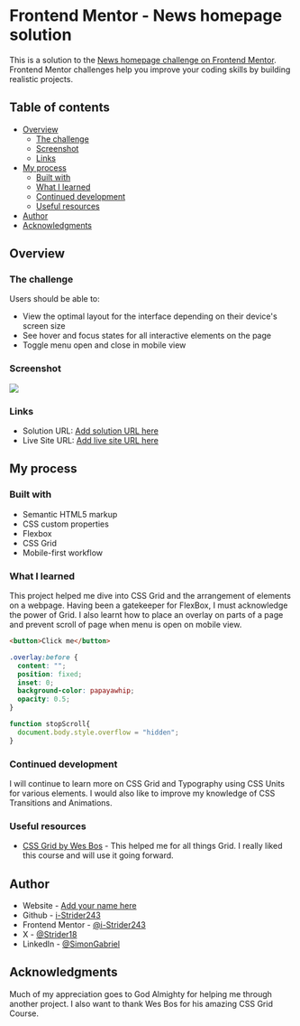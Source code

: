 # Frontend Mentor - News homepage solution

This is a solution to the [News homepage challenge on Frontend Mentor](https://www.frontendmentor.io/challenges/news-homepage-H6SWTa1MFl). Frontend Mentor challenges help you improve your coding skills by building realistic projects. 

## Table of contents

- [Overview](#overview)
  - [The challenge](#the-challenge)
  - [Screenshot](#screenshot)
  - [Links](#links)
- [My process](#my-process)
  - [Built with](#built-with)
  - [What I learned](#what-i-learned)
  - [Continued development](#continued-development)
  - [Useful resources](#useful-resources)
- [Author](#author)
- [Acknowledgments](#acknowledgments)

## Overview

### The challenge

Users should be able to:

- View the optimal layout for the interface depending on their device's screen size
- See hover and focus states for all interactive elements on the page
- Toggle menu open and close in mobile view

### Screenshot

![](./screenshot.jpg)

### Links

- Solution URL: [Add solution URL here](https://your-solution-url.com)
- Live Site URL: [Add live site URL here](https://your-live-site-url.com)

## My process

### Built with

- Semantic HTML5 markup
- CSS custom properties
- Flexbox
- CSS Grid
- Mobile-first workflow

### What I learned

This project helped me dive into CSS Grid and the arrangement of elements on a webpage. Having been a gatekeeper for FlexBox, I must acknowledge the power of Grid. I also learnt how to place an overlay on parts of a page and prevent scroll of page when menu is open on mobile view.

```html
<button>Click me</button>
```
```css
.overlay:before {
  content: "";
  position: fixed;
  inset: 0;
  background-color: papayawhip;
  opacity: 0.5;
}
```
```js
function stopScroll{
  document.body.style.overflow = "hidden";
}
```

### Continued development

I will continue to learn more on CSS Grid and Typography using CSS Units for various elements. I would also like to improve my knowledge of CSS Transitions and Animations.

### Useful resources

- [CSS Grid by Wes Bos](https://youtube.com/playlist?list=PLu8EoSxDXHP5CIFvt9-ze3IngcdAc2xKG&si=xaOqMbIGffgq1eZK) - This helped me for all things Grid. I really liked this course and will use it going forward.

## Author

- Website - [Add your name here](https://www.your-site.com)
- Github - [i-Strider243](https://github.com/i-Strider243)
- Frontend Mentor - [@i-Strider243](https://www.frontendmentor.io/profile/i-Strider243)
- X - [@Strider18](https://x.com/Strider18)
- LinkedIn - [@SimonGabriel](www.linkedin.com/in/simon-gabriel-b71216227)

## Acknowledgments

Much of my appreciation goes to God Almighty for helping me through another project. I also want to thank Wes Bos for his amazing CSS Grid Course.